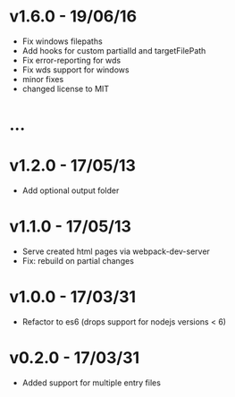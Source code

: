 # v1.6.0 - 19/06/16

- Fix windows filepaths
- Add hooks for custom partialId and targetFilePath
- Fix error-reporting for wds
- Fix wds support for windows
- minor fixes
- changed license to MIT

# ...

# v1.2.0 - 17/05/13

- Add optional output folder

# v1.1.0 - 17/05/13

- Serve created html pages via webpack-dev-server
- Fix: rebuild on partial changes

# v1.0.0 - 17/03/31

- Refactor to es6 (drops support for nodejs versions < 6)

# v0.2.0 - 17/03/31

- Added support for multiple entry files
